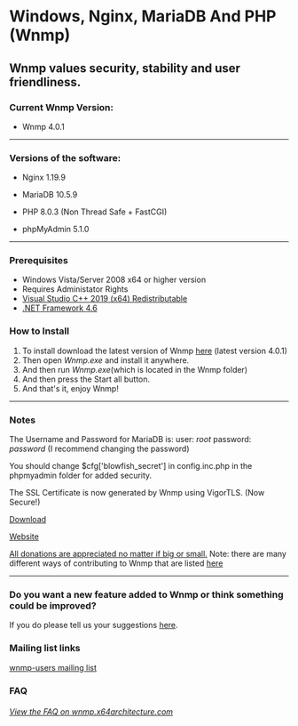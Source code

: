 Windows, Nginx, MariaDB And PHP (Wnmp)
======================================
Wnmp values security, stability and user friendliness.
------------------------------------------------------

### Current Wnmp Version:

  * Wnmp 4.0.1

----

### Versions of the software:

  * Nginx 1.19.9

  * MariaDB 10.5.9

  * PHP 8.0.3 (Non Thread Safe + FastCGI)

  * phpMyAdmin 5.1.0
  
----

### Prerequisites
  * Windows Vista/Server 2008 x64 or higher version
  * Requires Administator Rights
  * [Visual Studio C++ 2019 (x64) Redistributable](https://go.microsoft.com/fwlink/?LinkId=746572)
  * [.NET Framework 4.6](https://www.microsoft.com/en-us/download/details.aspx?id=48130)

### How to Install

  1. To install download the latest version of Wnmp [here][1] (latest version 4.0.1)
  2. Then open *Wnmp.exe* and install it anywhere.
  3. And then run *Wnmp.exe*(which is located in the Wnmp folder)
  4. And then press the Start all button.
  5. And that's it, enjoy Wnmp!


----

### Notes

The Username and Password for MariaDB is: user: *root* password: *password* (I recommend changing the password)

You should change $cfg['blowfish_secret'] in config.inc.php in the phpmyadmin folder for added security.

The SSL Certificate is now generated by Wnmp using VigorTLS. (Now Secure!)

[Download][1]

[Website](https://wnmp.x64architecture.com)

[All donations are appreciated no matter if big or small.][2] Note: there are many different ways of contributing to Wnmp that are listed [here][11]

----

### Do you want a new feature added to Wnmp or think something could be improved?

If you do please tell us your suggestions [here][10].

### Mailing list links

[wnmp-users mailing list][7]

### FAQ

###### [View the FAQ on wnmp.x64architecture.com][6]


[1]: https://wnmp.x64architecture.com/downloads
[2]: https://wnmp.x64architecture.com/donate
[6]: https://wnmp.x64architecture.com/faq
[7]: https://groups.google.com/forum/#!forum/wnmp-users
[10]: https://github.com/wnmp/wnmp/issues/new
[11]: https://wnmp.x64architecture.com/contributing
